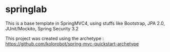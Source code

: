 springlab
=========

This is a base template in SpringMVC4, using stuffs like Bootstrap, JPA 2.0, JUnit/Mockito, Spring Security 3.2

This project was created using the archetype : https://github.com/kolorobot/spring-mvc-quickstart-archetype
